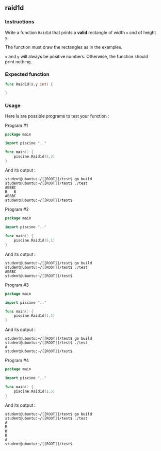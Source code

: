 ## raid1d

### Instructions

Write a function `Raid1d` that prints a **valid** rectangle of width `x` and of height `y`.

The function must draw the rectangles as in the examples.

`x` and `y` will always be positive numbers. Otherwise, the function should print nothing.

### Expected function

```go
func Raid1d(x,y int) {

}
```

### Usage

Here is are possible programs to test your function :

Program #1

```go
package main

import piscine ".."

func main() {
	piscine.Raid1d(5,3)
}
```

And its output :

```console
student@ubuntu:~/[[ROOT]]/test$ go build
student@ubuntu:~/[[ROOT]]/test$ ./test
ABBBC
B   B
ABBBC
student@ubuntu:~/[[ROOT]]/test$
```

Program #2

```go
package main

import piscine ".."

func main() {
	piscine.Raid1d(5,1)
}
```

And its output :

```console
student@ubuntu:~/[[ROOT]]/test$ go build
student@ubuntu:~/[[ROOT]]/test$ ./test
ABBBC
student@ubuntu:~/[[ROOT]]/test$
```

Program #3

```go
package main

import piscine ".."

func main() {
	piscine.Raid1d(1,1)
}
```

And its output :

```console
student@ubuntu:~/[[ROOT]]/test$ go build
student@ubuntu:~/[[ROOT]]/test$ ./test
A
student@ubuntu:~/[[ROOT]]/test$
```

Program #4

```go
package main

import piscine ".."

func main() {
	piscine.Raid1d(1,5)
}
```

And its output :

```console
student@ubuntu:~/[[ROOT]]/test$ go build
student@ubuntu:~/[[ROOT]]/test$ ./test
A
B
B
B
A
student@ubuntu:~/[[ROOT]]/test$
```
